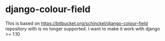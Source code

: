 # django-colour-field
This is based on https://bitbucket.org/schinckel/django-colour-field repository with is no longer supported.
I want to make it work with django >= 1.10
